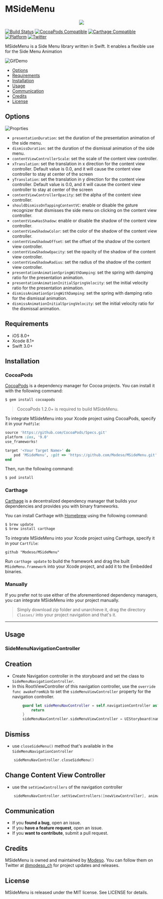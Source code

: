 # MSideMenu
<p align="center">
  <img src="https://media.licdn.com/mpr/mpr/shrink_200_200/AAEAAQAAAAAAAAZsAAAAJDM2NTU0MDA1LTA3YmEtNGUyMC05YmZjLTIxMDNlZWZlM2ZkMQ.png">
</p>

[![Build Status](https://img.shields.io/travis/rust-lang/rust.svg)](https://img.shields.io/travis/rust-lang/rust.svg)
[![CocoaPods Compatible](https://img.shields.io/badge/Pod-compatible-4BC51D.svg
)](https://cocoapods.org
)
[![Carthage Compatible](https://img.shields.io/badge/Carthage-compatible-4BC51D.svg?style=flat)](https://github.com/Carthage/Carthage)
[![Platform](https://img.shields.io/badge/Platform-iOS-d3d3d3.svg)]()
[![Twitter](https://img.shields.io/badge/twitter-@modeso_ch-0B0032.svg?style=flat)](http://twitter.com/AlamofireSF)

MSideMenu is a Side Menu library written in Swift. It enables a flexible use for the Side Menu Animation

<img src="https://github.com/Modeso/MSideMenu/blob/master/SideMenuDemo.gif" alt="GifDemo">

- [Options](#options)
- [Requirements](#requirements)
- [Installation](#installation)
- [Usage](#usage)
- [Communication](#communication)
- [Credits](#credits)
- [License](#license)

## Options

<img src="https://github.com/Modeso/MSideMenu/blob/master/properties.png" alt="Proprties">

- `presentationDuration`: set the duration of the presentation animation of the side menu.
- `dismissDuration`: set the duration of the dismissal animation of the side menu.
- `contentViewControllerScale`: set the scale of the content view controller.
- `xTranslation`: set the translation in x direction for the content view controller. Default value is 0.0, and it will cause the content view controller to stay at center of the screen
- `yTranslation`: set the translation in y direction for the content view controller. Default value is 0.0, and it will cause the content view controller to stay at center of the screen
- `contentViewControllerOpacity`: set the alpha of the content view controller.
- `shouldDismissOnTappingContentVC`: enable or disable the gsture recognizer that dismisses the side menu on clicking on the content view controller.
- `contentViewHasShadow`: enable or disable the shadow of the content view controller.
- `contentViewShadowColor`: set the color of the shadow of the content view controller.
- `contentViewShadowOffset`: set the offset of the shadow of the content view controller.
- `contentViewShadowOpacity`: set the opacity of the shadow of the content view controller.
- `contentViewShadowRadius`: set the radius of the shadow of the content view controller.
- `presentationAnimationSpringWithDamping`: set the spring with damping ratio for the presentation animation.
- `presentationAnimationInitialSpringVelocity`: set the initial velocity ratio for the presentation animation.
- `dismissAnimationSpringWithDamping`: set the spring with damping ratio for the dismissal animation.
- `dismissAnimationInitialSpringVelocity`: set the initial velocity ratio for the dismissal animation.

    

## Requirements

- iOS 8.0+
- Xcode 8.1+
- Swift 3.0+


## Installation

### CocoaPods

[CocoaPods](http://cocoapods.org) is a dependency manager for Cocoa projects. You can install it with the following command:

```bash
$ gem install cocoapods
```

> CocoaPods 1.2.0+ is required to build MSideMenu.

To integrate MSideMenu into your Xcode project using CocoaPods, specify it in your `Podfile`:

```ruby
source 'https://github.com/CocoaPods/Specs.git'
platform :ios, '9.0'
use_frameworks!

target '<Your Target Name>' do
    pod 'MSideMenu', :git => 'https://github.com/Modeso/MSideMenu.git'
end
```

Then, run the following command:

```bash
$ pod install
```

### Carthage

[Carthage](https://github.com/Carthage/Carthage) is a decentralized dependency manager that builds your dependencies and provides you with binary frameworks.

You can install Carthage with [Homebrew](http://brew.sh/) using the following command:

```bash
$ brew update
$ brew install carthage
```

To integrate MSideMenu into your Xcode project using Carthage, specify it in your `Cartfile`:

```ogdl
github "Modeso/MSideMenu"
```

Run `carthage update` to build the framework and drag the built `MSideMenu.framework` into your Xcode project, and add it to the Embedded binaries.

### Manually

If you prefer not to use either of the aforementioned dependency managers, you can integrate MSideMenu into your project manually.
> Simply download zip folder and unarchieve it, drag the directory `Classes/` into your project navigation and that's it.
---

## Usage

### SideMenuNavigationController

## Creation
- Create Navigation controller in the storyboard and set the class to `SideMenuNavigationController`.
- In this RootViewController of this navigation controller, use the `override func awakeFromNib` to set the `sideMenuViewController` property for the navigation controller.

```swift
        guard let sideMenuNavController = self.navigationController as? SideMenuNavigationController else {
            return
        }
        sideMenuNavController.sideMenuViewController = UIStoryboard(name: "Main", bundle:  nil).instantiateViewController(withIdentifier: "leftSideViewController")

```
## Dismiss

- use `closeSideMenu()` method that's available in the `SideMenuNavigationController`

```swift
    sideMenuNavController.closeSideMenu()
```
## Change Content View Controller
- use the `setViewControllers` of the navigation controller

```swift
    sideMenuNavController.setViewControllers([newViewController], animated: false)
```

## Communication

- If you **found a bug**, open an issue.
- If you **have a feature request**, open an issue.
- If you **want to contribute**, submit a pull request.

## Credits

MSideMenu is owned and maintained by [Modeso](http://modeso.ch). You can follow them on Twitter at [@modeso_ch](https://twitter.com/modeso_ch) for project updates and releases.

## License

MSideMenu is released under the MIT license. See LICENSE for details.
